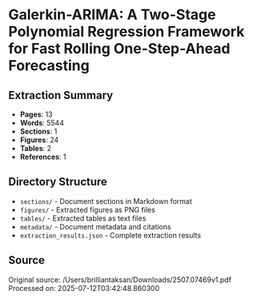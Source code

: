 # Galerkin-ARIMA: A Two-Stage Polynomial Regression Framework for Fast Rolling One-Step-Ahead Forecasting

## Extraction Summary

- **Pages**: 13
- **Words**: 5544
- **Sections**: 1
- **Figures**: 24
- **Tables**: 2
- **References**: 1

## Directory Structure

- `sections/` - Document sections in Markdown format
- `figures/` - Extracted figures as PNG files
- `tables/` - Extracted tables as text files
- `metadata/` - Document metadata and citations
- `extraction_results.json` - Complete extraction results

## Source

Original source: /Users/brilliantaksan/Downloads/2507.07469v1.pdf
Processed on: 2025-07-12T03:42:48.860300
